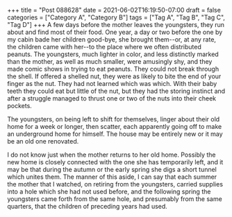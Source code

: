 +++
title = "Post 088628"
date = 2021-06-02T16:19:50-07:00
draft = false
categories = ["Category A", "Category B"]
tags = ["Tag A", "Tag B", "Tag C", "Tag D"]
+++
A few days before the mother leaves the youngsters, they run about and find most of their food. One year, a day or two before the one by my cabin bade her children good-bye, she brought them--or, at any rate, the children came with her--to the place where we often distributed peanuts. The youngsters, much lighter in color, and less distinctly marked than the mother, as well as much smaller, were amusingly shy, and they made comic shows in trying to eat peanuts. They could not break through the shell. If offered a shelled nut, they were as likely to bite the end of your finger as the nut. They had not learned which was which. With their baby teeth they could eat but little of the nut, but they had the storing instinct and after a struggle managed to thrust one or two of the nuts into their cheek pockets.

The youngsters, on being left to shift for themselves, linger about their old home for a week or longer, then scatter, each apparently going off to make an underground home for himself. The house may be entirely new or it may be an old one renovated.

I do not know just when the mother returns to her old home. Possibly the new home is closely connected with the one she has temporarily left, and it may be that during the autumn or the early spring she digs a short tunnel which unites them. The manner of this aside, I can say that each summer the mother that I watched, on retiring from the youngsters, carried supplies into a hole which she had not used before, and the following spring the youngsters came forth from the same hole, and presumably from the same quarters, that the children of preceding years had used.
